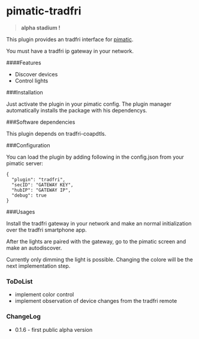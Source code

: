 pimatic-tradfri
=======================

> **alpha stadium !**

This plugin provides an tradfri interface for [pimatic](https://pimatic.org/).

You must have a tradfri ip gateway in your network.

####Features
* Discover devices
* Control lights

###Installation

Just activate the plugin in your pimatic config. The plugin manager automatically installs the package with his dependencys.

###Software dependencies

This plugin depends on tradfri-coapdtls.

###Configuration

You can load the plugin by adding following in the config.json from your pimatic server:

    {
      "plugin": "tradfri",
      "secID": "GATEWAY KEY",
      "hubIP": "GATEWAY IP",
      "debug": true
    }


###Usages

Install the tradfri gateway in your network and make an normal initialization over
the tradfri smartphone app.

After the lights are paired with the gateway, go to the pimatic screen and
make an autodiscover.

Currently only dimming the light is possible.
Changing the colore will be the next implementation step.

### ToDoList
* implement color control
* implement observation of device changes from the tradfri remote

### ChangeLog
* 0.1.6 - first public alpha version

